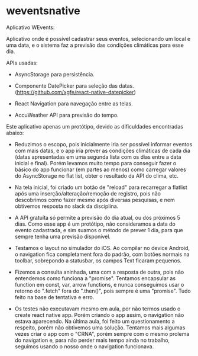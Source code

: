 # weventsnative

Aplicativo WEvents:

Aplicativo onde é possível cadastrar seus eventos, selecionando um local e uma data, e o sistema faz a previsão das condições climáticas para esse dia.

APIs usadas:

- AsyncStorage para persistência.

- Componente DatePicker para seleção das datas. (https://github.com/xgfe/react-native-datepicker)

- React Navigation para navegação entre as telas.

- AccuWeather API para previsão do tempo.

Este aplicativo apenas um protótipo, devido as dificuldades encontradas abaixo:

- Reduzimos o escopo, pois inicialmente iria ser possível informar eventos com mais datas, e o app iria prever as condições climáticas de cada dia (datas apresentadas em uma segunda lista com os dias entre a data inicial e final). Porém levamos muito tempo para conseguir fazer o básico do app funcionar (em partes ao menos) como carregar valores do AsyncStorage no flat list, obter o resultado da API do clima, etc.

- Na tela inicial, foi criado um botão de "reload" para recarregar a flatlist após uma inserção/alteração/remoção de registro, pois não descobrimos como fazer mesmo após diversas pesquisas, e nem obtivemos resposta no slack da disciplina.

- A API gratuíta só permite a previsão do dia atual, ou dos próximos 5 dias. Como esse app é um protótipo, não consideramos a data do evento cadastrada, e sim suamos o método de prever 1 dia, para que sempre tenha uma previsão disponível.

- Testamos o layout no simulador do iOS. Ao compilar no device Android, o navigation fica completament fora do padrão, com botões normais na toolbar, sobrepondo a statusbar, os campos Text ficaram pequenos.

- Fizemos a consulta aninhada, uma com a resposta de outra, pois não entendemos como funciona a "promise". Tentamos encapsular as function em const, var, arrow functions, e nunca conseguimos usar o retorno do ".fetch" fora do ".then()", pois sempre é uma "promise". Tudo feito na base de tentativa e erro.

- Os testes não executavam mesmo em aula, por não termos usado o create react native app. Porém criando o app assim, o navigation não estava aparecendo. Na última aula, foi feito um questionamento a respeito, porém não obtivemos uma solução. Tentamos mais algumas vezes criar o app com o "CRNA", porém sempre com o mesmo prolema do navigation e, para não perder mais tempo ainda no trabalho, seguimos usando o nosso onde o navigation funcionava.

